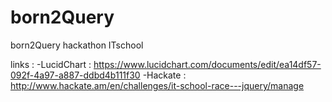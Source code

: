 born2Query
==========

born2Query hackathon ITschool

links : 
-LucidChart : https://www.lucidchart.com/documents/edit/ea14df57-092f-4a97-a887-ddbd4b111f30
-Hackate : http://www.hackate.am/en/challenges/it-school-race---jquery/manage
